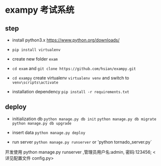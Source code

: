 # exampy 考试系统  
  
## step

- install python3.x <a href="https://www.python.org/downloads/">https://www.python.org/downloads/</a>
  
- `pip install virtualenv`
  
- create new folder `exam`

- `cd exam` and `git clone https://github.com/hsian/exampy.git`
  
- `cd exampy` create virtualenv `virtualenv venv` and switch to `venv\scripts\activate`
  
- installation dependency `pip install -r requirements.txt`
  
## deploy

- initialization db `python manage.py db init` `python manage.py db migrate` `python manage.py db upgrade`
  
- insert data `python manage.py deploy`
  
- run server `python manage.py runserver` or 'python tornado_server.py`
  
开发使用 python manage.py runserver ,管理员用户名:admin, 密码:123456; <详见配置文件 config.py>
  
  
  
  
  
  
